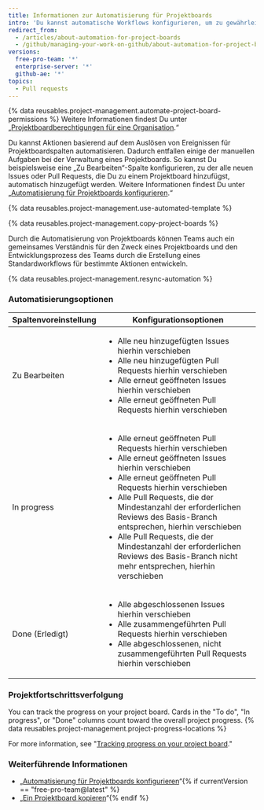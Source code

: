 ```yaml
---
title: Informationen zur Automatisierung für Projektboards
intro: 'Du kannst automatische Workflows konfigurieren, um zu gewährleisten, dass der Status der Projektboard-Tickets mit den zugehörigen Issues und Pull Requests synchronisiert wird.'
redirect_from:
  - /articles/about-automation-for-project-boards
  - /github/managing-your-work-on-github/about-automation-for-project-boards
versions:
  free-pro-team: '*'
  enterprise-server: '*'
  github-ae: '*'
topics:
  - Pull requests
---
```

{% data reusables.project-management.automate-project-board-permissions %}  Weitere Informationen findest Du unter „[Projektboardberechtigungen für eine Organisation](/articles/project-board-permissions-for-an-organization).“

Du kannst Aktionen basierend auf dem Auslösen von Ereignissen für Projektboardspalten automatisieren. Dadurch entfallen einige der manuellen Aufgaben bei der Verwaltung eines Projektboards. So kannst Du beispielsweise eine „Zu Bearbeiten“-Spalte konfigurieren, zu der alle neuen Issues oder Pull Requests, die Du zu einem Projektboard hinzufügst, automatisch hinzugefügt werden. Weitere Informationen findest Du unter „[Automatisierung für Projektboards konfigurieren](/articles/configuring-automation-for-project-boards).“

{% data reusables.project-management.use-automated-template %}

{% data reusables.project-management.copy-project-boards %}

Durch die Automatisierung von Projektboards können Teams auch ein gemeinsames Verständnis für den Zweck eines Projektboards und den Entwicklungsprozess des Teams durch die Erstellung eines Standardworkflows für bestimmte Aktionen entwickeln.

{% data reusables.project-management.resync-automation %}

### Automatisierungsoptionen

| Spaltenvoreinstellung | Konfigurationsoptionen    |
| --------------------- | ------------------------- |
| Zu Bearbeiten         | <ul><li>Alle neu hinzugefügten Issues hierhin verschieben</li><li>Alle neu hinzugefügten Pull Requests hierhin verschieben</li><li>Alle erneut geöffneten Issues hierhin verschieben</li><li>Alle erneut geöffneten Pull Requests hierhin verschieben</li></ul> |
| In progress           | <ul><li>Alle erneut geöffneten Pull Requests hierhin verschieben</li><li>Alle erneut geöffneten Issues hierhin verschieben</li><li>Alle erneut geöffneten Pull Requests hierhin verschieben</li><li>Alle Pull Requests, die der Mindestanzahl der erforderlichen Reviews des Basis-Branch entsprechen, hierhin verschieben</li><li>Alle Pull Requests, die der Mindestanzahl der erforderlichen Reviews des Basis-Branch nicht mehr entsprechen, hierhin verschieben</li></ul> |
| Done (Erledigt)       | <ul><li>Alle abgeschlossenen Issues hierhin verschieben</li><li>Alle zusammengeführten Pull Requests hierhin verschieben</li><li>Alle abgeschlossenen, nicht zusammengeführten Pull Requests hierhin verschieben</li></ul> |

### Projektfortschrittsverfolgung

You can track the progress on your project board. Cards in the "To do", "In progress", or "Done" columns count toward the overall project progress. {% data reusables.project-management.project-progress-locations %}

For more information, see "[Tracking progress on your project board](/github/managing-your-work-on-github/tracking-progress-on-your-project-board)."

### Weiterführende Informationen
- „[Automatisierung für Projektboards konfigurieren](/articles/configuring-automation-for-project-boards)“{% if currentVersion == "free-pro-team@latest" %}
- „[Ein Projektboard kopieren](/articles/copying-a-project-board)“{% endif %}
